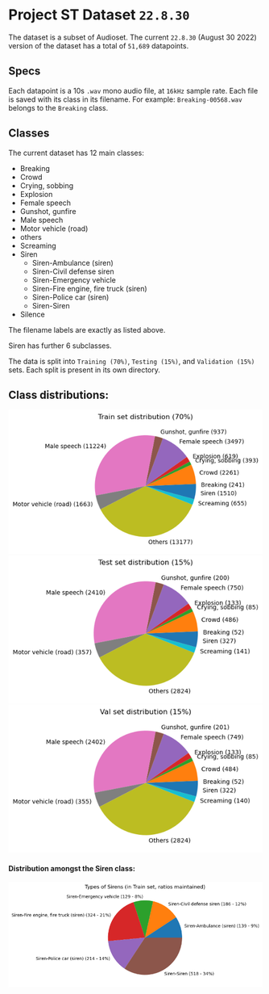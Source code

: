 # Project ST Dataset `22.8.30`
The dataset is a subset of Audioset. The current `22.8.30` (August 30 2022) version of the dataset has a total of `51,689` datapoints.

## Specs
Each datapoint is a 10s `.wav` mono audio file, at `16kHz` sample rate.
Each file is saved with its class in its filename. 
For example: `Breaking-00568.wav` belongs to the `Breaking` class.

## Classes
The current dataset has 12 main classes:
*   Breaking
*   Crowd
*   Crying, sobbing
*   Explosion
*   Female speech
*   Gunshot, gunfire
*   Male speech
*   Motor vehicle (road)
*   others
*   Screaming
*   Siren
    *   Siren-Ambulance (siren)
    *   Siren-Civil defense siren
    *   Siren-Emergency vehicle
    *   Siren-Fire engine, fire truck (siren)
    *   Siren-Police car (siren)
    *   Siren-Siren
*   Silence

The filename labels are exactly as listed above.

Siren has further 6 subclasses.

The data is split into `Training (70%)`, `Testing (15%)`, and `Validation (15%)` sets.
Each split is present in its own directory. 

## Class distributions:

![Train](train_dist.png)
![Test](test_dist.png)
![Val](val_dist.png)

#### Distribution amongst the Siren class:

![Siren](siren_dist.png)

